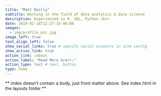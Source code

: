 ```yaml
---
title: "Matt Reilly"
subtitle: Working in the field of data analytics & data science
description: Experienced in R, SQL, Python <br>
date: 2019-02-18T12:27:33-06:00
images:
  - img/profile_pic.jpg
image_left: true
text_align_left: false
show_social_links: true # specify social accounts in site config
show_action_link: true
action_link: /about
action_label: "Read More &rarr;"
action_type: text # text, button
type: home
---
```


** index doesn't contain a body, just front matter above.
See index.html in the layouts folder **
